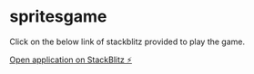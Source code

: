 # spritesgame

Click on the below link of stackblitz provided  to play the game.

[Open application on StackBlitz ⚡️](https://stackblitz.com/edit/spritesgame)
